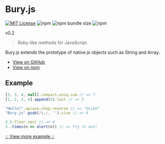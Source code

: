 # Bury.js

[![MIT License](https://img.shields.io/badge/license-MIT-blue.svg?style=flat)](LICENSE)
![npm](https://img.shields.io/npm/v/buryjs?style=flat)
![npm bundle size](https://img.shields.io/bundlephobia/minzip/buryjs?color=green)
![npm](https://img.shields.io/npm/dt/buryjs)

v0.2

> Ruby-like methods for JavaScript.

Bury.js extends the prototype of native js objects such as String and Array.

- [View on GitHub](https://github.com/mtsgi/bury)
- [View on npm](https://www.npmjs.com/package/buryjs)

## Example

```js
[3, 3, 4, null].compact.uniq.sum // => 7
[1, 2, 3, 4].append(5).last // => 5
```

```js
"Hello!".upcase.chop.reverse // => "OLLEH"
"Bury.js".gsub(/\./, '').size // => 6
```

```js
3.5.floor.next // => 4
3..times(n => alert(n)) // => Try it out!
```

[💡 View more example 💡](https://mtsgi.github.io/bury/docs)
